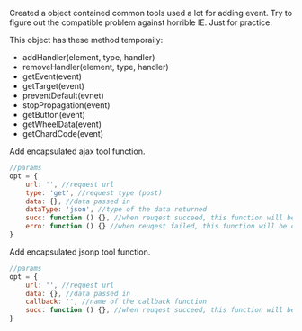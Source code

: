 Created a object contained common tools used a lot for adding event. Try to figure out the compatible problem against horrible IE. Just for practice.     

This object has these method temporaily:

- addHandler(element, type, handler)
- removeHandler(element, type, handler)
- getEvent(event)
- getTarget(event)
- preventDefault(evnet)
- stopPropagation(event)
- getButton(event)
- getWheelData(event)
- getChardCode(event)



Add encapsulated ajax tool function.



```javascript
//params
opt = {
	url: '', //request url 
	type: 'get', //request type (post)
	data: {}, //data passed in
	dataType: 'json', //type of the data returned
	succ: function () {}, //when reuqest succeed, this function will be called.
	erro: function () {} //when reuqest failed, this function will be called.
}
```


Add encapsulated jsonp tool function.

```javascript
//params
opt = {
	url: '', //request url 
	data: {}, //data passed in
	callback: '', //name of the callback function 
	succ: function () {}, //when reuqest succeed, this function will be called.
}
```
